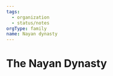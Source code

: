 ```yaml
---
tags:
  - organization
  - status/notes
orgType: family
name: Nayan dynasty
---
```

# The Nayan Dynasty

